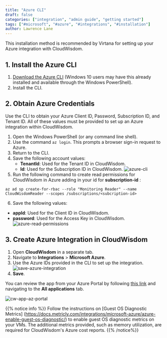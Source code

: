 ```yaml
---
title: "Azure CLI"
draft: false
categories: ["integration", "admin guide", "getting started"]
tags: ["#microsoft", "#azure", "#integrations", "#installation"]
author: Lawrence Lane
---
```

This installation method is recommended by Virtana for setting up your Azure integration with CloudWisdom.

## 1. Install the Azure CLI
1. [Download the Azure CLI](https://docs.microsoft.com/en-us/cli/azure/install-azure-cli-windows?view=azure-cli-latest) (Windows 10 users may have this already installed and available through the Windows PowerShell).
2. Install the CLI.

## 2. Obtain Azure Credentials

Use the CLI to obtain your Azure Client ID, Password, Subscription ID, and Tenant ID. All of these values must be provided to set up an Azure integration within CloudWisdom.

1. Open the Windows PowerShell (or any command line shell).
2. Use the command `az login`. This prompts a browser sign-in request to Azure.
3. Return to the CLI.
4. Save the following account values:
   - **TenantId**: Used for the Tenant ID in CloudWisdom.
   - **Id**: Used for the Subscription ID in CloudWisdom.
![azure-cli](/images/azure-cli-installation/azure-cli.png)
5.  Run the following command to create read permissions for CloudWisdom in Azure adding in your id for **subscription-id** :
```
az ad sp create-for-rbac --role "Monitoring Reader" --name CloudWisdomReader --scopes /subscriptions/<subcription-id>
```
6. Save the following values:
 - **appId**: Used for the Client ID in CloudWisdom.
 - **password**: Used for the Access Key in CloudWisdom.
![azure-read-permissions](/images/azure-cli-installation/azure-read-permissions.png)

## 3. Create Azure Integration in CloudWisdom

1. Open **CloudWisdom** in a separate tab.
2. Navigate to **Integrations** > **Microsoft Azure**.
3. Use the Azure IDs provided in the CLI to set up the integration.
![save-azure-integration](/images/azure-cli-installation/save-azure-integration.png)
4. **Save**.

You can review the app from your Azure Portal by following [this link](https://portal.azure.com/#blade/Microsoft_AAD_IAM/ActiveDirectoryMenuBlade/RegisteredApps) and navigating to the **All applications** tab.

![cw-app-az-portal](/images/azure-cli-installation/cw-app-az-portal.png)

{{% notice info %}}
Follow the instructions on [Guest OS Diagnostic Metrics] (https://docs.metricly.com/integrations/microsoft-azure/azure-enable-guest-os-diagnostic/) to enable guest OS diagnostic metrics on your VMs. The additional metrics provided, such as memory utilization, are required for CloudWisdom's Azure cost reports.
{{% /notice%}}

